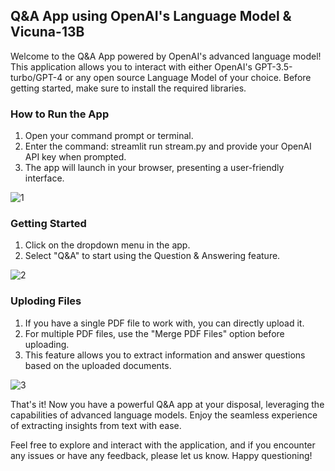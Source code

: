 ## Q&A App using OpenAI's Language Model & Vicuna-13B

Welcome to the Q&A App powered by OpenAI's advanced language model! This application allows you to interact with either OpenAI's GPT-3.5-turbo/GPT-4 or any open source Language Model of your choice. Before getting started, make sure to install the required libraries.

### How to Run the App

1. Open your command prompt or terminal.
2. Enter the command: streamlit run stream.py and provide your OpenAI API key when prompted.
3. The app will launch in your browser, presenting a user-friendly interface.

![1](https://github.com/vijayborgamkar/Chat-with-GPT/assets/140548437/d080eb62-b7e1-4fed-8591-d92810b4f8be)


### Getting Started

1. Click on the dropdown menu in the app.
2. Select "Q&A" to start using the Question & Answering feature.

![2](https://github.com/vijayborgamkar/Chat-with-GPT/assets/140548437/8baf266d-155b-4f95-8564-59aa27c573bb)


### Uploding Files

1. If you have a single PDF file to work with, you can directly upload it.
2. For multiple PDF files, use the "Merge PDF Files" option before uploading.
3. This feature allows you to extract information and answer questions based on the uploaded documents.

![3](https://github.com/vijayborgamkar/Chat-with-GPT/assets/140548437/b3ee5740-5a71-4cc7-9aae-f227af078558)


That's it! Now you have a powerful Q&A app at your disposal, leveraging the capabilities of advanced language models. Enjoy the seamless experience of extracting insights from text with ease.

Feel free to explore and interact with the application, and if you encounter any issues or have any feedback, please let us know. Happy questioning!
